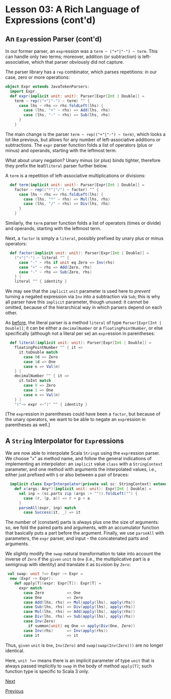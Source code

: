Lesson 03: A Rich Language of Expressions (cont'd)
==================================================

An `Expr`ession Parser (cont'd)
-------------------------------

In our former parser, an `expr`ession was a `term ~ ("+"|"-") ~ term`. This can handle only two terms; moreover, addition (or
subtraction) is left-associative, which that parser obviously did not capture.

The parser library has a `rep` combinator, which parses repetitions: in our case, zero or more operations:

```Scala
object Expr extends JavaTokenParsers:
  import Expr._
  def expr(implicit unit: unit): Parser[Expr[Int | Double]] =
    term ~ rep(("+"|"-") ~ term) ^^ {
      case lhs ~ rhs => rhs.foldLeft(lhs) {
        case (lhs, "+" ~ rhs) => Add(lhs, rhs)
        case (lhs, "-" ~ rhs) => Sub(lhs, rhs)
      }
    }
```

The main change is the parser `term ~ rep(("+"|"-") ~ term)`, which looks a lot like previous, but allows for any number of
left-associative additions or subtractions. The `expr` parser function folds a list of operators (plus or minus) and
operands, starting with the leftmost term.

What about unary negation? Unary minus (or plus) binds tighter, therefore they prefix the leaf/`literal` parser further
below.

A `term` is a repetition of left-associative multiplications or divisions:

```Scala
  def term(implicit unit: unit): Parser[Expr[Int | Double]] =
    factor ~ rep(("*"|"/") ~ factor) ^^ {
      case lhs ~ rhs => rhs.foldLeft(lhs) {
        case (lhs, "*" ~ rhs) => Mul(lhs, rhs)
        case (lhs, "/" ~ rhs) => Div(lhs, rhs)
      }
    }
```

Similarly, the `term` parser function folds a list of operators (times or divide) and operands, starting with the leftmost
term.

Next, a `factor` is simply a `literal`, possibly prefixed by unary plus or minus operators:

```Scala
  def factor(implicit unit: unit): Parser[Expr[Int | Double]] =
    ("+"|"-") ~ literal ^^ {
      case "-" ~ rhs if unit eq Zero => Inv(rhs)
      case "+" ~ rhs => Add(Zero, rhs)
      case "-" ~ rhs => Sub(Zero, rhs)
    } |
    literal ^^ { identity }
```

We may see that the `implicit` `unit` parameter is used here to _prevent_ turning a negated expression via `Inv` into a
subtraction via `Sub`; this is why all parser have this `implicit` parameter, though unused: it cannot be omitted, because of
the hierarchical way in which parsers depend on each other.

As [before](https://github.com/sjbiaga/kittens/blob/main/expr-04-parser/README.md), the literal parser is a method `literal`
of type `Parser[Expr[Int | Double]]`; it can be either a `decimalNumber` or a `floatingPointNumber`, or else specifically
(although not a literal per se) an `expr`ession in parentheses:

```Scala
  def literal(implicit unit: unit): Parser[Expr[Int | Double]] =
    floatingPointNumber ^^ { it =>
      it.toDouble match
        case 0d => Zero
        case 1d => One
        case n => Val(n)
    } |
    decimalNumber ^^ { it =>
      it.toInt match
        case 0 => Zero
        case 1 => One
        case n => Val(n)
    } |
    "("~> expr <~")" ^^ { identity }
```

[The `expr`ession in parentheses could have been a `factor`, but because of the unary operators, we want to be able to negate
an `expr`ession in parentheses as well.]

A `String` Interpolator for `Expr`essions
-----------------------------------------

We are now able to interpolate Scala `String`s using the `expr`ession parser. We choose "`x`" as method name, and follow the
general indications of implementing an interpolator: an `implicit` value `class` with a `StringContext` parameter, and one
method with arguments the interpolated values, i.e., either just prefixed with `$` or also between a pair of braces:

```Scala
  implicit class ExprInterpolator(private val sc: StringContext) extends AnyVal:
    def x(args: Any*)(implicit unit: unit): Expr[Int | Double] =
      val inp = (sc.parts zip (args :+ "")).foldLeft("") {
        case (r, (p, a)) => r + p + a
      }
      parseAll(expr, inp) match
        case Success(it, _) => it
```

The number of (constant) parts is always plus one the size of arguments: so, we fold the paired parts and arguments, with an
accumulator function that basically puts a part before the argument. Finally, we use `parseAll` with parameters, the `expr`
parser, and input - the concatenated parts and arguments.

We slightly modify the `swap` natural transformation to take into account the inverse of `Zero` if the `given` `unit` is
`One` (i.e., the multiplicative part is a semigroup with identity) and translate it as `Div`ision by `Zero`:

```Scala
 val swap: unit ?=> Expr ~> Expr =
  new (Expr ~> Expr):
    def apply[T](expr: Expr[T]): Expr[T] =
      expr match
        case Zero          => One
        case One           => Zero
        case Add(lhs, rhs) => Mul(apply(lhs), apply(rhs))
        case Sub(lhs, rhs) => Div(apply(lhs), apply(rhs))
        case Mul(lhs, rhs) => Add(apply(lhs), apply(rhs))
        case Div(lhs, rhs) => Sub(apply(lhs), apply(rhs))
        case Inv(Zero)
          if summon[unit] eq One => apply(Div(One, Zero))
        case Inv(rhs)      => Inv(apply(rhs))
        case it            => it
```

Thus, `given` `unit` is `One`, `Inv(Zero)` and `swap(swap(Inv(Zero)))` are no longer identical.

Here, `unit ?=>` means there is an implicit parameter of type `unit` that is always passed implicitly to `swap` in the body
of method `apply[T]`; such function type is specific to Scala 3 only.

[Next](https://github.com/sjbiaga/kittens/blob/main/expr-06-builder/README.md)

[Previous](https://github.com/sjbiaga/kittens/blob/main/expr-04-parser/README.md)
